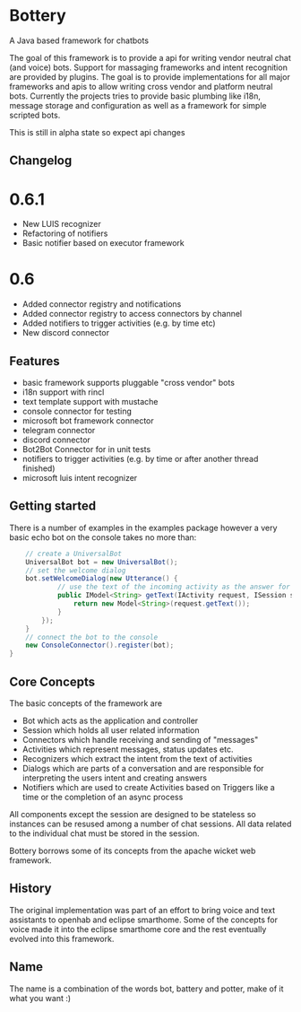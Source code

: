 # Bottery
A Java based framework for chatbots

The goal of this framework is to provide a api for writing vendor neutral chat (and voice) bots. Support for massaging 
frameworks and intent recognition are provided by plugins. The goal is to provide implementations for all major frameworks
and apis to allow writing cross vendor and platform neutral bots. 
Currently the projects tries to provide basic plumbing like i18n, message storage and 
configuration as well as a framework for simple scripted bots.   

This is still in alpha state so expect api changes

## Changelog


# 0.6.1
- New LUIS recognizer
- Refactoring of notifiers
- Basic  notifier based on executor framework

# 0.6
- Added connector registry and notifications
- Added connector registry to access connectors by channel
- Added notifiers to trigger activities (e.g. by time etc)
- New discord connector


## Features
- basic framework supports pluggable "cross vendor" bots
- i18n support with rincl
- text template support with mustache
- console connector for testing
- microsoft bot framework connector
- telegram connector
- discord connector
- Bot2Bot Connector for in unit tests
- notifiers to trigger activities (e.g. by time or after another thread finished)
- microsoft luis intent recognizer


## Getting started

There is a number of examples in the examples package however a very basic echo bot on the console takes no more than:

```java
    // create a UniversalBot
    UniversalBot bot = new UniversalBot();
    // set the welcome dialog 
    bot.setWelcomeDialog(new Utterance() {
            // use the text of the incoming activity as the answer for the response
            public IModel<String> getText(IActivity request, ISession session) {
                return new Model<String>(request.getText());
            }
        });
    }
    // connect the bot to the console
    new ConsoleConnector().register(bot);
}
```

## Core Concepts
The basic concepts of the framework are 
- Bot which acts as the application and controller
- Session which holds all user related information
- Connectors which handle receiving and sending of "messages"
- Activities which represent messages, status updates etc.
- Recognizers which extract the intent from the text of activities
- Dialogs which are parts of a conversation and are responsible for interpreting the users intent and creating answers
- Notifiers which are used to create Activities based on Triggers like a time or the completion of an async process 

All components except the session are designed to be stateless so instances can be resused among a number of chat sessions. All data related to the individual chat must be stored in the session.


Bottery borrows some of its concepts from the apache wicket web framework. 

## History
The original implementation was part of an effort to bring voice and text assistants to openhab and eclipse smarthome.
Some of the concepts for voice made it into the eclipse smarthome core and the rest eventually evolved into this framework.

## Name
The name is a combination of the words bot, battery and potter, make of it what you want :)
